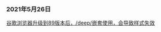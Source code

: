 ### 2021年5月26日

[谷歌浏览器升级到89版本后，/deep/嵌套使用，会导致样式失效](https://blog.csdn.net/weixin_44490109/article/details/114693894?utm_medium=distribute.pc_relevant_t0.none-task-blog-2~default~BlogCommendFromMachineLearnPai2~default-1.control&depth_1-utm_source=distribute.pc_relevant_t0.none-task-blog-2~default~BlogCommendFromMachineLearnPai2~default-1.control)